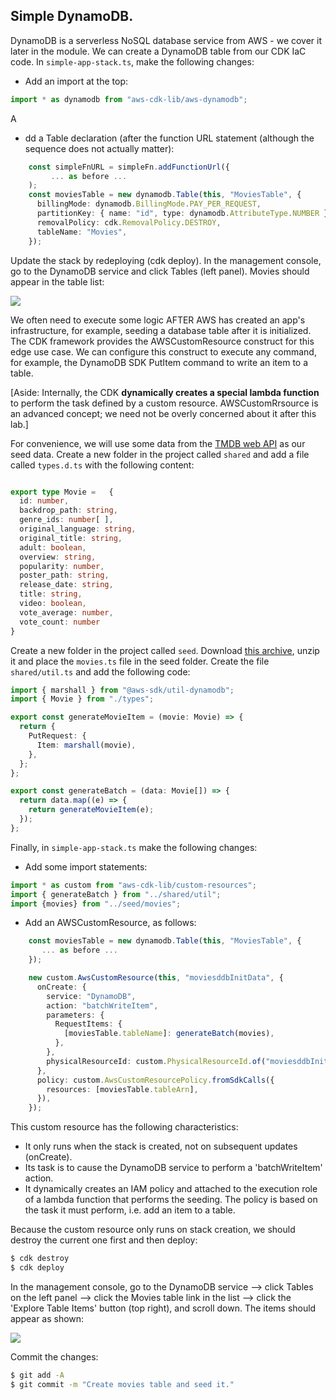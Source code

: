 ## Simple DynamoDB.

DynamoDB is a serverless NoSQL database service from AWS - we cover it later in the module. We can create a DynamoDB table from our CDK IaC code.  In `simple-app-stack.ts`, make the following changes:

+ Add an import at the top:
~~~ts
import * as dynamodb from "aws-cdk-lib/aws-dynamodb";
~~~
A
+ dd a Table declaration (after the function URL statement (although the sequence does not actually matter):
~~~ts
    const simpleFnURL = simpleFn.addFunctionUrl({
         ... as before ...
    );
    const moviesTable = new dynamodb.Table(this, "MoviesTable", {
      billingMode: dynamodb.BillingMode.PAY_PER_REQUEST,
      partitionKey: { name: "id", type: dynamodb.AttributeType.NUMBER },
      removalPolicy: cdk.RemovalPolicy.DESTROY,
      tableName: "Movies",
    });
~~~
Update the stack by redeploying (cdk deploy). In the management console, go to the DynamoDB service and click Tables (left panel). Movies should appear in the table list:

![][dynamodb]

We often need to execute some logic AFTER AWS has created an app's infrastructure, for example, seeding a database table after it is initialized. The CDK framework provides the AWSCustomResource construct for this edge use case. We can configure this construct to execute any command, for example, the DynamoDB SDK PutItem command to write an item to a table. 

[Aside: Internally, the CDK __dynamically creates a special lambda function__ to perform the task defined by a custom resource. AWSCustomRrsource is an advanced concept; we need not be overly concerned about it after this lab.] 

For convenience, we will use some data from the [TMDB web API][tmdb] as our seed data. Create a new folder in the project called `shared`  and add a file called `types.d.ts` with the following content:
~~~ts

export type Movie =   {
  id: number,
  backdrop_path: string,
  genre_ids: number[ ],
  original_language: string,
  original_title: string,
  adult: boolean,
  overview: string,
  popularity: number,
  poster_path: string,
  release_date: string,
  title: string,
  video: boolean,
  vote_average: number,
  vote_count: number
}
~~~
Create a new folder in the project called `seed`. Download [this archive][seed], unzip it and place the `movies.ts` file in the seed folder. Create the file `shared/util.ts` and add the following code:
~~~ts
import { marshall } from "@aws-sdk/util-dynamodb";
import { Movie } from "./types";

export const generateMovieItem = (movie: Movie) => {
  return {
    PutRequest: {
      Item: marshall(movie),
    },
  };
};

export const generateBatch = (data: Movie[]) => {
  return data.map((e) => {
    return generateMovieItem(e);
  });
};

~~~
Finally, in `simple-app-stack.ts` make the following changes:

+ Add some import statements:

~~~ts
import * as custom from "aws-cdk-lib/custom-resources";
import { generateBatch } from "../shared/util";
import {movies} from "../seed/movies";
~~~

+ Add an AWSCustomResource, as follows:

~~~ts
    const moviesTable = new dynamodb.Table(this, "MoviesTable", {
       ... as before ...
    });

    new custom.AwsCustomResource(this, "moviesddbInitData", {
      onCreate: {
        service: "DynamoDB",
        action: "batchWriteItem",
        parameters: {
          RequestItems: {
            [moviesTable.tableName]: generateBatch(movies),
          },
        },
        physicalResourceId: custom.PhysicalResourceId.of("moviesddbInitData"), //.of(Date.now().toString()),
      },
      policy: custom.AwsCustomResourcePolicy.fromSdkCalls({
        resources: [moviesTable.tableArn],
      }),
    });
~~~
This custom resource has the following characteristics:
+ It only runs when the stack is created, not on subsequent updates (onCreate).
+ Its task is to cause the DynamoDB service to perform a 'batchWriteItem' action.
+ It dynamically creates an IAM policy and attached to the execution role of a lambda function that performs the seeding. The policy is based on the task it must perform, i.e. add an item to a table.

Because the custom resource only runs on stack creation, we should destroy the current one first and then deploy:
~~~bash
$ cdk destroy
$ cdk deploy
~~~
In the management console, go to the DynamoDB service --> click Tables on the left panel --> click the Movies table link in the list --> click the 'Explore Table Items' button (top right), and scroll down. The items should appear as shown:

![][moviestable]

Commit the changes:
~~~bash
$ git add -A
$ git commit -m "Create movies table and seed it."
~~~

[moviestable]: ./img/moviestable.png
[dynamodb]: ./img/dynamodb.png
[tmdb]: https://www.themoviedb.org/
[seed]: ./img/movies.ts.zip